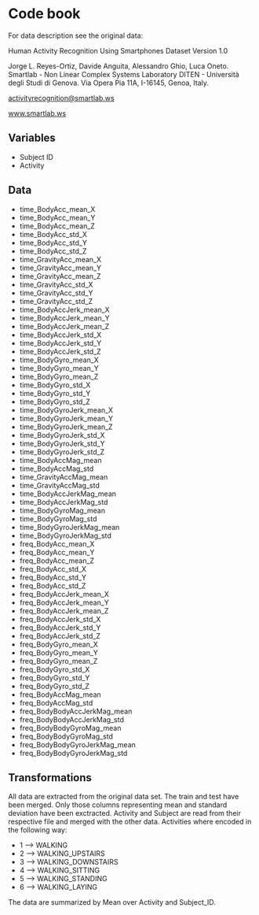 # Code book
For data description see the original data:

Human Activity Recognition Using Smartphones Dataset
Version 1.0

Jorge L. Reyes-Ortiz, Davide Anguita, Alessandro Ghio, Luca Oneto.
Smartlab - Non Linear Complex Systems Laboratory
DITEN - Università degli Studi di Genova.
Via Opera Pia 11A, I-16145, Genoa, Italy.

activityrecognition@smartlab.ws

www.smartlab.ws

## Variables
- Subject ID
- Activity

## Data
- time_BodyAcc_mean_X
- time_BodyAcc_mean_Y
- time_BodyAcc_mean_Z
- time_BodyAcc_std_X
- time_BodyAcc_std_Y
- time_BodyAcc_std_Z
- time_GravityAcc_mean_X
- time_GravityAcc_mean_Y
- time_GravityAcc_mean_Z
- time_GravityAcc_std_X
- time_GravityAcc_std_Y
- time_GravityAcc_std_Z
- time_BodyAccJerk_mean_X
- time_BodyAccJerk_mean_Y
- time_BodyAccJerk_mean_Z
- time_BodyAccJerk_std_X
- time_BodyAccJerk_std_Y
- time_BodyAccJerk_std_Z
- time_BodyGyro_mean_X
- time_BodyGyro_mean_Y
- time_BodyGyro_mean_Z
- time_BodyGyro_std_X
- time_BodyGyro_std_Y
- time_BodyGyro_std_Z
- time_BodyGyroJerk_mean_X
- time_BodyGyroJerk_mean_Y
- time_BodyGyroJerk_mean_Z
- time_BodyGyroJerk_std_X
- time_BodyGyroJerk_std_Y
- time_BodyGyroJerk_std_Z
- time_BodyAccMag_mean
- time_BodyAccMag_std
- time_GravityAccMag_mean
- time_GravityAccMag_std
- time_BodyAccJerkMag_mean
- time_BodyAccJerkMag_std
- time_BodyGyroMag_mean
- time_BodyGyroMag_std
- time_BodyGyroJerkMag_mean
- time_BodyGyroJerkMag_std
- freq_BodyAcc_mean_X
- freq_BodyAcc_mean_Y
- freq_BodyAcc_mean_Z
- freq_BodyAcc_std_X
- freq_BodyAcc_std_Y
- freq_BodyAcc_std_Z
- freq_BodyAccJerk_mean_X
- freq_BodyAccJerk_mean_Y
- freq_BodyAccJerk_mean_Z
- freq_BodyAccJerk_std_X
- freq_BodyAccJerk_std_Y
- freq_BodyAccJerk_std_Z
- freq_BodyGyro_mean_X
- freq_BodyGyro_mean_Y
- freq_BodyGyro_mean_Z
- freq_BodyGyro_std_X
- freq_BodyGyro_std_Y
- freq_BodyGyro_std_Z
- freq_BodyAccMag_mean
- freq_BodyAccMag_std
- freq_BodyBodyAccJerkMag_mean
- freq_BodyBodyAccJerkMag_std
- freq_BodyBodyGyroMag_mean
- freq_BodyBodyGyroMag_std
- freq_BodyBodyGyroJerkMag_mean
- freq_BodyBodyGyroJerkMag_std


## Transformations
All data are extracted from the original data set. The train and test have been merged. Only those columns representing mean and standard deviation have been exctracted.
Activity and Subject are read from their respective file and merged with the other data.
Activities where encoded in the following way:


- 1 --> WALKING
- 2 --> WALKING_UPSTAIRS
- 3 --> WALKING_DOWNSTAIRS
- 4 --> WALKING_SITTING
- 5 --> WALKING_STANDING
- 6 --> WALKING_LAYING

The data are summarized by Mean over Activity and Subject_ID.
